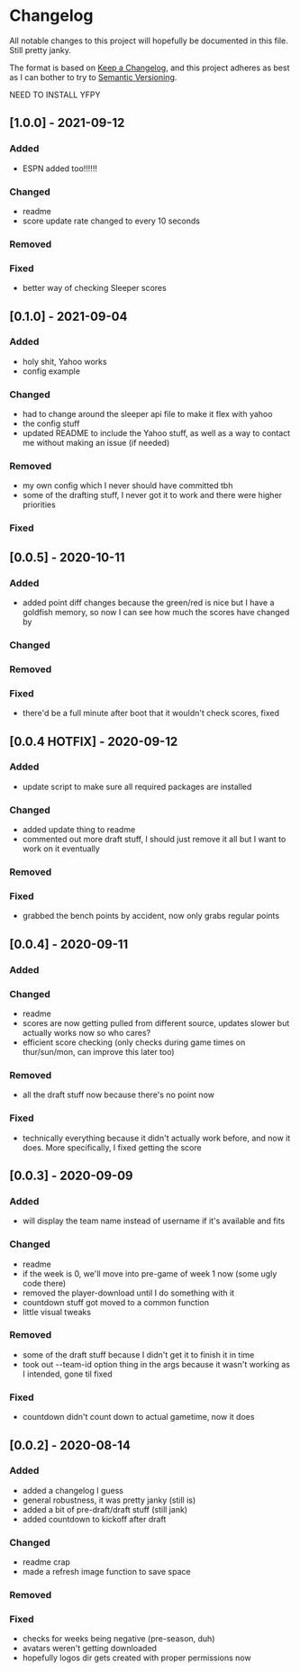 # Changelog

All notable changes to this project will hopefully be documented in this file.
Still pretty janky.

The format is based on [Keep a Changelog](https://keepachangelog.com/en/1.0.0/),
and this project adheres as best as I can bother to try
to [Semantic Versioning](https://semver.org/spec/v2.0.0.html).

NEED TO INSTALL YFPY

## [1.0.0] - 2021-09-12

### Added

- ESPN added too!!!!!!

### Changed

- readme
- score update rate changed to every 10 seconds

### Removed

### Fixed

- better way of checking Sleeper scores

## [0.1.0] - 2021-09-04

### Added

- holy shit, Yahoo works
- config example

### Changed

- had to change around the sleeper api file to make it flex with yahoo
- the config stuff
- updated README to include the Yahoo stuff, as well as a way to contact me without making an issue (if needed)

### Removed

- my own config which I never should have committed tbh
- some of the drafting stuff, I never got it to work and there were higher priorities

### Fixed

## [0.0.5] - 2020-10-11

### Added

- added point diff changes because the green/red is nice but I have a goldfish memory, so now I can see how much the scores have changed by

### Changed

### Removed

### Fixed

- there'd be a full minute after boot that it wouldn't check scores, fixed

## [0.0.4 HOTFIX] - 2020-09-12

### Added

- update script to make sure all required packages are installed

### Changed

- added update thing to readme
- commented out more draft stuff, I should just remove it all but I want to work on it eventually

### Removed

### Fixed

- grabbed the bench points by accident, now only grabs regular points

## [0.0.4] - 2020-09-11

### Added

### Changed

- readme
- scores are now getting pulled from different source, updates slower but actually works now so who cares?
- efficient score checking (only checks during game times on thur/sun/mon, can improve this later too)

### Removed

- all the draft stuff now because there's no point now

### Fixed

- technically everything because it didn't actually work before, and now it does. More specifically, I fixed getting the score

## [0.0.3] - 2020-09-09

### Added

- will display the team name instead of username if it's available and fits

### Changed

- readme
- if the week is 0, we'll move into pre-game of week 1 now (some ugly code there)
- removed the player-download until I do something with it
- countdown stuff got moved to a common function
- little visual tweaks

### Removed

- some of the draft stuff because I didn't get it to finish it in time
- took out --team-id option thing in the args because it wasn't working as I intended, gone til fixed

### Fixed

- countdown didn't count down to actual gametime, now it does

## [0.0.2] - 2020-08-14

### Added

- added a changelog I guess
- general robustness, it was pretty janky (still is)
- added a bit of pre-draft/draft stuff (still jank)
- added countdown to kickoff after draft

### Changed

- readme crap
- made a refresh image function to save space

### Removed

### Fixed

- checks for weeks being negative (pre-season, duh)
- avatars weren't getting downloaded
- hopefully logos dir gets created with proper permissions now
